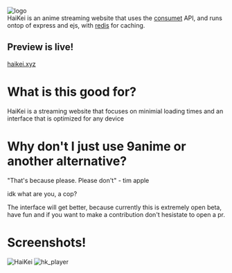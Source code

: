 ![logo](https://user-images.githubusercontent.com/99224452/210157888-0c2eded2-6e59-40a5-8f12-71c4a4dfd837.png)<br>
HaiKei is an anime streaming website that uses the [consumet](https://github.com/consumet/api.consumet.org) API, and runs ontop of express and ejs, with [redis](https://redis.io/) for caching.

## Preview is live!
[haikei.xyz](https://haikei.xyz)

# What is this good for? 
HaiKei is a streaming website that focuses on minimial loading times and an interface that is optimized for any device

# Why don't I just use 9anime or another alternative?

"That's because please. Please don't" - tim apple

idk what are you, a cop?

The interface will get better, because currently this is extremely open beta, have fun and if you want to make a contribution don't hesistate to open a pr.

# Screenshots!
![HaiKei](https://user-images.githubusercontent.com/99224452/211406382-79da313e-432f-4b6a-9364-05b5ef5f8faf.png)
![hk_player](https://user-images.githubusercontent.com/99224452/210157881-c297bcd0-2806-43b2-b55b-e31da4187d77.png)
